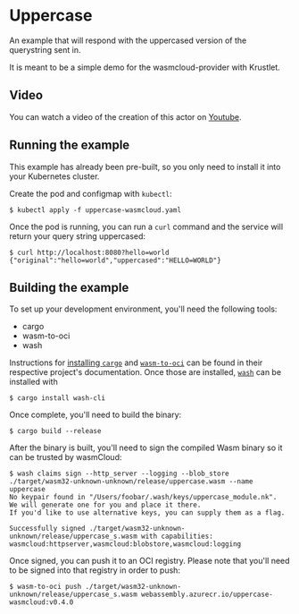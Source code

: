 # Uppercase

An example that will respond with the uppercased version of the querystring
sent in.

It is meant to be a simple demo for the wasmcloud-provider with Krustlet.

## Video

You can watch a video of the creation of this actor on
[Youtube](https://www.youtube.com/watch?v=uy91W7OxHcQ).

## Running the example

This example has already been pre-built, so you only need to install it into
your Kubernetes cluster.

Create the pod and configmap with `kubectl`:

```shell
$ kubectl apply -f uppercase-wasmcloud.yaml
```

Once the pod is running, you can run a `curl` command and the service will
return your query string uppercased:

```shell
$ curl http://localhost:8080?hello=world
{"original":"hello=world","uppercased":"HELLO=WORLD"}
```

## Building the example

To set up your development environment, you'll need the following tools:

- cargo
- wasm-to-oci
- wash

Instructions for [installing
`cargo`](https://doc.rust-lang.org/cargo/getting-started/installation.html) and
[`wasm-to-oci`](https://github.com/engineerd/wasm-to-oci) can be found in their
respective project's documentation. Once those are installed,
[`wash`](https://github.com/wasmCloud/wash#installing-wash) can be installed with

```shell
$ cargo install wash-cli
```

Once complete, you'll need to build the binary:

```shell
$ cargo build --release
```

After the binary is built, you'll need to sign the compiled Wasm binary so it can be trusted by
wasmCloud:

```shell
$ wash claims sign --http_server --logging --blob_store ./target/wasm32-unknown-unknown/release/uppercase.wasm --name uppercase
No keypair found in "/Users/foobar/.wash/keys/uppercase_module.nk".
We will generate one for you and place it there.
If you'd like to use alternative keys, you can supply them as a flag.

Successfully signed ./target/wasm32-unknown-unknown/release/uppercase_s.wasm with capabilities: wasmcloud:httpserver,wasmcloud:blobstore,wasmcloud:logging
```

Once signed, you can push it to an OCI registry. Please note that you'll need to be signed into that
registry in order to push:

```shell
$ wasm-to-oci push ./target/wasm32-unknown-unknown/release/uppercase_s.wasm webassembly.azurecr.io/uppercase-wasmcloud:v0.4.0  
```
